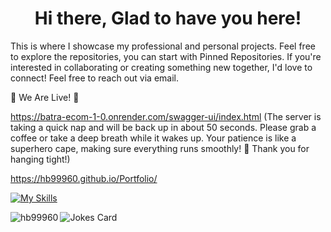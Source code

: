 <h1 align="center">Hi there, Glad to have you here!</h1>
<p>This is where I showcase my professional and personal projects. Feel free to explore the repositories, you can start with Pinned Repositories. If you're interested in collaborating or creating something new together, I'd love to connect! Feel free to reach out via email.</p>

🎉 We Are Live! 🎉

https://batra-ecom-1-0.onrender.com/swagger-ui/index.html (The server is taking a quick nap and will be back up in about 50 seconds. Please grab a coffee or take a deep breath while it wakes up. Your patience is like a superhero cape, making sure everything runs smoothly! 🚀 Thank you for hanging tight!)

https://hb99960.github.io/Portfolio/


[![My Skills](https://skillicons.dev/icons?i=js,html,css,java,python,mysql,postman,github,spring,react,mongodb,nodejs,androidstudio,git,aws)](https://skillicons.dev)



<p><img align="left" src="https://github-readme-stats.vercel.app/api/top-langs?username=hb99960&show_icons=true&locale=en&layout=compact" alt="hb99960" /></p>

<!-- HTML -->
<img src="https://readme-jokes.vercel.app/api" alt="Jokes Card" />


